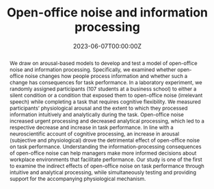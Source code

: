 ---
abstract: We draw on arousal-based models to develop and test a model of open-office noise and information processing. Specifically, we examined whether open-office noise changes how people process information and whether such a change has consequences for task performance. In a laboratory experiment, we randomly assigned participants (107 students at a business school) to either a silent condition or a condition that exposed them to open-office noise (irrelevant speech) while completing a task that requires cognitive flexibility. We measured participants’ physiological arousal and the extent to which they processed information intuitively and analytically during the task. Open-office noise increased urgent processing and decreased analytical processing, which led to a respective decrease and increase in task performance. In line with a neuroscientific account of cognitive processing, an increase in arousal (subjective and physiological) drove the detrimental effect of open-office noise on task performance. Understanding the information-processing consequences of open-office noise can help managers make more informed decisions about workplace environments that facilitate performance. Our study is one of the first to examine the indirect effects of open-office noise on task performance through intuitive and analytical processing, while simultaneously testing and providing support for the accompanying physiological mechanism.
authors:
- Mayiwar, L., & Hærem, T
date: "2023-06-07T00:00:00Z"
doi: ""
featured: true
image:
  focal_point: ""
  preview_only: false
projects: []
publication: '*Journal of Managerial Psychology*'
publication_short: ""
publication_types: ""
publishDate: "2023-06-07T00:00:00Z"
slides: #
summary: 
title: "Open-office noise and information processing"
url_code: ""
url_dataset: ""
url_pdf: "jmp2023.pdf"
url_poster: ""
url_project: ""
url_slides: ""
url_source: #
url_video: ""
---